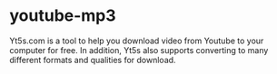 # youtube-mp3
Yt5s.com is a tool to help you download video from Youtube to your computer for free. In addition, Yt5s also supports converting to many different formats and qualities for download.
